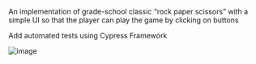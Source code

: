 An implementation of grade-school classic “rock paper scissors” with a simple UI
so that the player can play the game by clicking on buttons

Add automated tests using Cypress Framework

![image](https://user-images.githubusercontent.com/38181521/99764307-c4e47900-2aca-11eb-9dc5-fae16a0027c6.png)